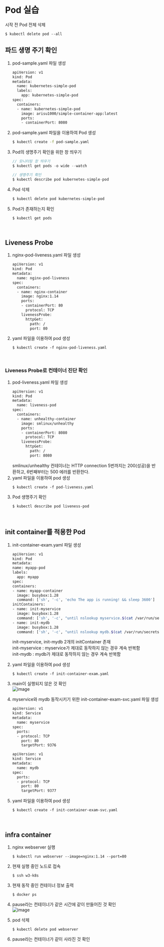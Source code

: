 # Pod 실습
시작 전 Pod 전체 삭제
```
$ kubectl delete pod --all
```

## 파드 생명 주기 확인
1. pod-sample.yaml 파일 생성  
    ```bash
    apiVersion: v1
    kind: Pod
    metadata:
      name: kubernetes-simple-pod
      labels:
        app: kubernetes-simple-pod
    spec:
      containers:
      - name: kubernetes-simple-pod
        image: arisu1000/simple-container-app:latest
        ports:
        - containerPort: 8080
    ```
2. pod-sample.yaml 파일을 이용하여 Pod 생성
    ```bash
    $ kubectl create -f pod-sample.yaml
    ```
3. Pod의 생명주기 확인을 위한 창 띄우기
    ```java
    // 모니터링 창 띄우기
    $ kubectl get pods -o wide --watch

    // 생명주기 확인
    $ kubectl describe pod kubernetes-simple-pod
    ```
4. Pod 삭제
    ```bash
    $ kubectl delete pod kubernetes-simple-pod
    ```
5. Pod가 존재하는지 확인
    ```
    $ kubectl get pods
    ```

<br>

## Liveness Probe
1. nginx-pod-liveness.yaml 파일 생성
    ```bash
    apiVersion: v1
    kind: Pod
    metadata:
      name: nginx-pod-liveness
    spec:
      containers:
      - name: nginx-container
        image: nginx:1.14
        ports:
        - containerPort: 80
          protocol: TCP
        livenessProbe:
          httpGet:
            path: /
            port: 80
    ```
2. yaml 파일을 이용하여 pod 생성
    ```
    $ kubectl create -f nginx-pod-liveness.yaml
    ```
<br>

### Liveness Probe로 컨테이너 진단 확인
1. pod-liveness.yaml 파일 생성
    ```bash
    apiVersion: v1
    kind: Pod
    metadata:
      name: liveness-pod
    spec:
      containers:
      - name: unhealthy-container
        image: smlinux/unhealthy
        ports:
        - containerPort: 8080
          protocol: TCP
        livenessProbe:
          httpGet:
            path: /
            port: 8080
    ```
    smlinux/unhealthy 컨테이너는 HTTP connection 5번까지는 200(성공)을 반환하고, 6번째부터는 500 에러를 반환한다.
2. yaml 파일을 이용하여 pod 생성
    ```
    $ kubectl create -f pod-liveness.yaml
    ```
3. Pod 생명주기 확인 
    ```
    $ kubectl describe pod liveness-pod
    ```
<br>

## init container를 적용한 Pod
1. init-container-exam.yaml 파일 생성
    ```bash
    apiVersion: v1
    kind: Pod
    metadata:
    name: myapp-pod
    labels:
      app: myapp
    spec:
    containers:
    - name: myapp-container
      image: busybox:1.28
      command: ['sh', '-c', 'echo The app is running! && sleep 3600']
    initContainers:
    - name: init-myservice
      image: busybox:1.28
      command: ['sh', '-c', "until nslookup myservice.$(cat /var/run/secrets/kubernetes.io/serviceaccount/namespace).svc.cluster.local; do echo waiting for myservice; sleep 2; done"]
    - name: init-mydb
      image: busybox:1.28
      command: ['sh', '-c', "until nslookup mydb.$(cat /var/run/secrets/kubernetes.io/serviceaccount/namespace).svc.cluster.local; do echo waiting for mydb; sleep 2; done"]
    ```
    init-myservice, init-mydb 2개의 initContainer 존재  
    init-myservice : myservice가 제대로 동작하지 않는 경우 계속 반복함  
    init-mydb : mydb가 제대로 동작하지 않는 경우 계속 반복함 
2. yaml 파일을 이용하여 pod 생성
    ```
    $ kubectl create -f init-container-exam.yaml
    ```
3. main이 실행되지 않은 것 확인  
   ![image](https://user-images.githubusercontent.com/77559262/159110914-a9ac3075-d944-45fc-8ace-0da04e9e7881.png)

4. myservice와 mydb 동작시키기 위한 init-container-exam-svc.yaml 파일 생성
    ```bash
    apiVersion: v1
    kind: Service
    metadata:
      name: myservice
    spec:
      ports:
      - protocol: TCP
        port: 80
        targetPort: 9376
    
    apiVersion: v1
    kind: Service
    metadata:
      name: mydb
    spec:
      ports:
      - protocol: TCP
        port: 80
        targetPort: 9377
    ```
5. yaml 파일을 이용하여 pod 생성
    ```
    $ kubectl create -f init-container-exam-svc.yaml
    ```
<br>

## infra container
1. nginx webserver 실행
    ```
    $ kubectl run webserver --image=nginx:1.14 --port=80
    ```
2. 현재 실행 중인 노드로 접속
    ```
    $ ssh w3-k8s
    ```
3. 현재 동작 중인 컨테이너 정보 출력
    ```
    $ docker ps
    ```
4. pause라는 컨테이너가 같은 시간에 같이 만들어진 것 확인  
   ![image](https://user-images.githubusercontent.com/77559262/159110932-c6627cdd-7004-4575-9a4c-818e93746d1a.png)

5. pod 삭제
    ```
    $ kubectl delete pod webserver
    ```
6. pause라는 컨테이너가 같이 사라진 것 확인
